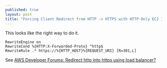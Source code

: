 ```yaml
---
published: true
layout: post
title: "Forcing Client Redirect from HTTP -> HTTPS with HTTP-Only EC2 Instance Through AWS ELB"
---
```

This looks like the right way to do it.

```
RewriteEngine on 
RewriteCond %{HTTP:X-Forwarded-Proto} ^http$
RewriteRule .* https://%{HTTP_HOST}%{REQUEST_URI} [R=301,L]
```

See [AWS Developer Forums: Redirect http into https using load balancer?](https://forums.aws.amazon.com/thread.jspa?messageID=723281)
